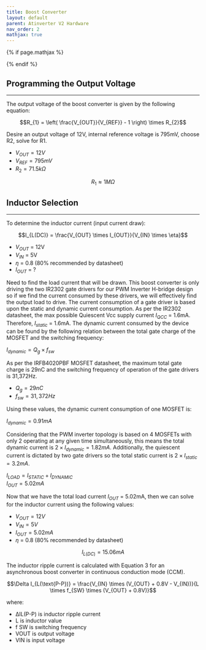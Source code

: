 ```yaml
---
title: Boost Converter
layout: default
parent: Atinverter V2 Hardware
nav_order: 2
mathjax: true
---
```


<!-- To enable math equation formatting -->
{% if page.mathjax %}
  <!-- Polyfill for older browsers (optional) -->
  <script type="text/javascript" async 
    src="https://polyfill.io/v3/polyfill.min.js?features=es6">
  </script>

  <!-- MathJax v3 for LaTeX rendering -->
  <script type="text/javascript" async 
    id="MathJax-script" 
    src="https://cdn.jsdelivr.net/npm/mathjax@3/es5/tex-mml-chtml.js">
  </script>

  <!-- Custom MathJax Configuration -->
  <script type="text/javascript">
    MathJax = {
      tex: {
        inlineMath: [['$', '$'], ['\\(', '\\)']],
        displayMath: [['$$', '$$'], ['\\[', '\\]']],
      }
    };
  </script>
{% endif %}

## Programming the Output Voltage
***
The output voltage of the boost converter is given by the following equation:

$$R_{1} = \left( \frac{V_{OUT}}{V_{REF}} - 1 \right) \times R_{2}$$

Desire an output voltage of 12V, internal reference voltage is 795mV, choose R2, solve for R1. 

- $V_{OUT} = 12V$
- $V_{REF} = 795mV$
- $R_{2} = 71.5k\Omega$

$$R_{1} \approx 1M\Omega$$

## Inductor Selection
***
To determine the inductor current (input current draw):

$$I_{L(DC)} = \frac{V_{OUT} \times I_{OUT}}{V_{IN} \times \eta}$$

- $V_{OUT}$ = 12V
- $V_{IN}$ = 5V
- $\eta$ = 0.8 (80% recommended by datasheet)
- $I_{OUT}$ = ?

Need to find the load current that will be drawn. This boost converter is only driving the two IR2302 gate drivers for our PWM Inverter H-bridge design so if we find the current consumed by these drivers, we will effectively find the output load to drive. The current consumption of a gate driver is based upon the static and dynamic current consumption. As per the IR2302 datasheet, the max possible Quiescent Vcc supply current $I_{QCC}$ = 1.6mA. Therefore, $I_{static}$ = 1.6mA. The dynamic current consumed by the device can be found by the following relation between the total gate charge of the MOSFET and the switching frequency:

$I_{dynamic}​ = Q_{g} ​× f_{sw}$

As per the IRFB4020PBF MOSFET datasheet, the maximum total gate charge is 29nC and the switching frequency of operation of the gate drivers is 31,372Hz.
- $Q_{g} = 29nC$
- $f_{sw} = 31,372Hz$

Using these values, the dynamic current consumption of one MOSFET is:

$I_{dynamic}​ = 0.91mA$

Considering that the PWM inverter topology is based on 4 MOSFETs with only 2 operating at any given time simultaneously, this means the total dynamic current is $2 \times I_{dynamic}​ = 1.82mA$. Additionally, the quiescent current is dictated by two gate drivers so the total static current is $2 \times I_{static}​ = 3.2mA$.

$I_{LOAD}​ = I_{STATIC} ​+ I_{DYNAMIC}$<br>
$I_{OUT}​ = 5.02mA$

Now that we have the total load current $I_{OUT}$ = 5.02mA, then we can solve for the inductor current using the following values:

- $V_{OUT} = 12V$
- $V_{IN} = 5V$
- $I_{OUT} = 5.02mA$
- $\eta$ = 0.8 (80% recommended by datasheet)

$$I_{L(DC)} = 15.06mA$$

The inductor ripple current is calculated with Equation 3 for an asynchronous boost converter in continuous conduction mode (CCM).

$$\Delta I_{L(\text{P-P})} = \frac{V_{IN} \times (V_{OUT} + 0.8V - V_{IN})}{L \times f_{SW} \times (V_{OUT} + 0.8V)}$$

where:
- ΔIL(P-P) is inductor ripple current 
- L is inductor value 
- f SW is switching frequency 
- VOUT is output voltage 
- VIN is input voltage



